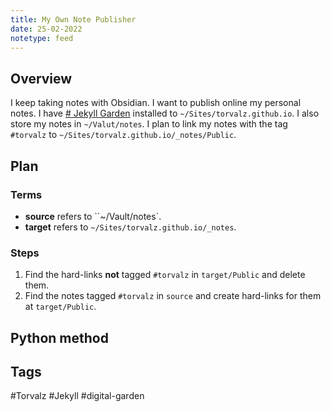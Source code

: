 ```yaml
---
title: My Own Note Publisher
date: 25-02-2022
notetype: feed
---
```

## Overview
I keep taking notes with Obsidian. I want to publish online my personal notes. I have [# Jekyll Garden](https://github.com/Jekyll-Garden/jekyll-garden.github.io) installed to `~/Sites/torvalz.github.io`. I also store my notes in `~/Valut/notes`. I plan to link my notes with the tag `#torvalz` to `~/Sites/torvalz.github.io/_notes/Public`.

## Plan
### Terms
- **source** refers to ``~/Vault/notes`.
- **target** refers to `~/Sites/torvalz.github.io/_notes`.
### Steps
1. Find the hard-links **not** tagged `#torvalz` in `target/Public` and delete them.
2. Find the notes tagged `#torvalz` in `source` and create hard-links for them at `target/Public`.

## Python method

## Tags
#Torvalz #Jekyll #digital-garden 